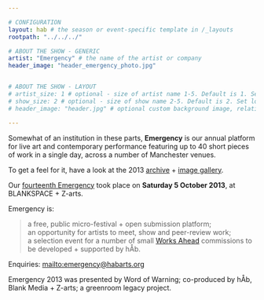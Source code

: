 ```yaml
---

# CONFIGURATION
layout: hab # the season or event-specific template in /_layouts
rootpath: "../../../"

# ABOUT THE SHOW - GENERIC
artist: "Emergency" # the name of the artist or company
header_image: "header_emergency_photo.jpg"   


# ABOUT THE SHOW - LAYOUT
# artist_size: 1 # optional - size of artist name 1-5. Default is 1. Set longer names to lower values
# show_size: 2 # optional - size of show name 2-5. Default is 2. Set longer names to lower values
# header_image: "header.jpg" # optional custom background image, relative to current page

---
```

Somewhat of an institution in these parts, **Emergency** is our annual platform for live art and contemporary performance featuring up to 40 short pieces of work in a single day, across a number of Manchester venues.     
     
To get a feel for it, have a look at the 2013 [archive](/archive/2013-emergency) + [image gallery](/galleries/2013-emergency).    

Our [fourteenth Emergency](/archive/2013-emergency) took place on **Saturday 5 October 2013**, at BLANKSPACE + Z-arts.    

Emergency is:    
>a free, public micro-festival + open submission platform;   
>an opportunity for artists to meet, show and peer-review work;      
>a selection event for a number of small [Works Ahead](/hab/worksahead) commissions to be developed + supported by hÅb.    
       
Enquiries: <mailto:emergency@habarts.org>        
        
Emergency 2013 was presented by Word of Warning; co-produced by hÅb, Blank Media + Z-arts; a greenroom legacy project.
